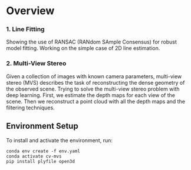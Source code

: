 # Overview

### 1. Line Fitting
Showing the use of RANSAC (RANdom SAmple Consensus) for robust model fitting. Working on the simple case of 2D line estimation.
### 2. Multi-View Stereo
Given a collection of images with known camera parameters, multi-view stereo (MVS) describes the task of reconstructing the dense geometry of the observed scene.
Trying to solve the multi-view stereo problem with deep learning. First, we estimate the depth maps for each view of the scene. Then we reconstruct a point cloud with all the depth maps and the filtering techniques.

## Environment Setup

To install and activate the environment, run:
```
conda env create -f env.yaml
conda activate cv-mvs
pip install plyfile open3d
```